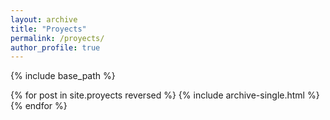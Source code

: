 ```yaml
---
layout: archive
title: "Proyects"
permalink: /proyects/
author_profile: true
---
```


{% include base_path %}

{% for post in site.proyects reversed %}
  {% include archive-single.html %}
{% endfor %}
